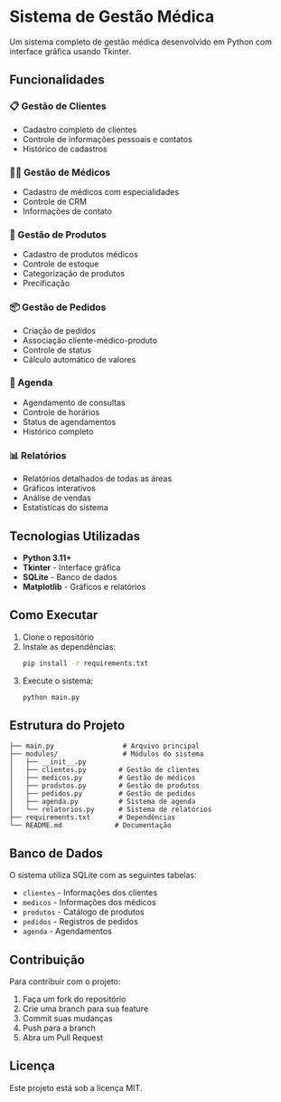 
# Sistema de Gestão Médica

Um sistema completo de gestão médica desenvolvido em Python com interface gráfica usando Tkinter.

## Funcionalidades

### 📋 Gestão de Clientes
- Cadastro completo de clientes
- Controle de informações pessoais e contatos
- Histórico de cadastros

### 👨‍⚕️ Gestão de Médicos
- Cadastro de médicos com especialidades
- Controle de CRM
- Informações de contato

### 🏥 Gestão de Produtos
- Cadastro de produtos médicos
- Controle de estoque
- Categorização de produtos
- Precificação

### 📦 Gestão de Pedidos
- Criação de pedidos
- Associação cliente-médico-produto
- Controle de status
- Cálculo automático de valores

### 📅 Agenda
- Agendamento de consultas
- Controle de horários
- Status de agendamentos
- Histórico completo

### 📊 Relatórios
- Relatórios detalhados de todas as áreas
- Gráficos interativos
- Análise de vendas
- Estatísticas do sistema

## Tecnologias Utilizadas

- **Python 3.11+**
- **Tkinter** - Interface gráfica
- **SQLite** - Banco de dados
- **Matplotlib** - Gráficos e relatórios

## Como Executar

1. Clone o repositório
2. Instale as dependências:
   ```bash
   pip install -r requirements.txt
   ```
3. Execute o sistema:
   ```bash
   python main.py
   ```

## Estrutura do Projeto

```
├── main.py                 # Arquivo principal
├── modules/                # Módulos do sistema
│   ├── __init__.py
│   ├── clientes.py        # Gestão de clientes
│   ├── medicos.py         # Gestão de médicos
│   ├── produtos.py        # Gestão de produtos
│   ├── pedidos.py         # Gestão de pedidos
│   ├── agenda.py          # Sistema de agenda
│   └── relatorios.py      # Sistema de relatórios
├── requirements.txt       # Dependências
└── README.md             # Documentação
```

## Banco de Dados

O sistema utiliza SQLite com as seguintes tabelas:
- `clientes` - Informações dos clientes
- `medicos` - Informações dos médicos
- `produtos` - Catálogo de produtos
- `pedidos` - Registros de pedidos
- `agenda` - Agendamentos

## Contribuição

Para contribuir com o projeto:
1. Faça um fork do repositório
2. Crie uma branch para sua feature
3. Commit suas mudanças
4. Push para a branch
5. Abra um Pull Request

## Licença

Este projeto está sob a licença MIT.
